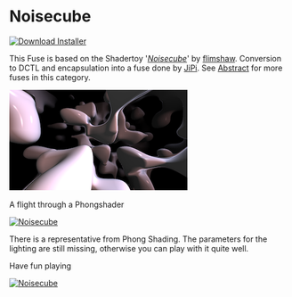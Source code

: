# Noisecube
<a href="Noisecube-Installer.lua" download><img alt="Download Installer" src="https://img.shields.io/static/v1?label=Download&message=Noisecube-Installer.lua&color=blue" /></a>

This Fuse is based on the Shadertoy '_[Noisecube](https://www.shadertoy.com/view/4sGBD1)_' by [flimshaw](https://www.shadertoy.com/user/flimshaw). Conversion to DCTL and encapsulation into a fuse done by [JiPi](../../Site/Profiles/JiPi.md). See [Abstract](README.md) for more fuses in this category.

[![Noisecube Thumbnail](Noisecube.png)](https://www.shadertoy.com/view/4sGBD1 "View on Shadertoy.com")



<!-- +++ DO NOT REMOVE THIS COMMENT +++ DO NOT ADD OR EDIT ANY TEXT BEFORE THIS LINE +++ IT WOULD BE A REALLY BAD IDEA +++ -->

A flight through a Phongshader

[![Noisecube](https://user-images.githubusercontent.com/78935215/107971617-fded9600-6fb2-11eb-82dd-7630ff3c34bd.PNG)](Noisecube.fuse)

There is a representative from Phong Shading. The parameters for the lighting are still missing, otherwise you can play with it quite well.

Have fun playing

[![Noisecube](https://user-images.githubusercontent.com/78935215/107973701-d64bfd00-6fb5-11eb-8052-5b9cb0e6ea43.gif)](https://www.shadertoy.com/embed/4sGBD1?gui=true&t=10&paused=true&muted=false)

<!-- +++ DO NOT REMOVE THIS COMMENT +++ DO NOT EDIT ANY TEXT THAT COMES AFTER THIS LINE +++ TRUST ME: JUST DON'T DO IT +++ -->

